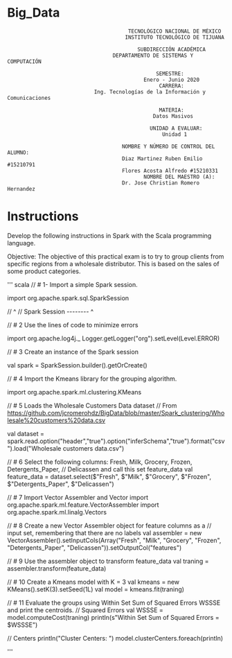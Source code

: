 # Big_Data

                                           TECNOLÓGICO NACIONAL DE MÉXICO
                                          INSTITUTO TECNOLÓGICO DE TIJUANA

                                              SUBDIRECCIÓN ACADÉMICA
                                      DEPARTAMENTO DE SISTEMAS Y COMPUTACIÓN

                                                    SEMESTRE: 
                                                Enero - Junio 2020
                                                     CARRERA: 
                                Ing. Tecnologías de la Información y Comunicaciones

                                                     MATERIA:
                                                   Datos Masivos
                                          
                                                  UNIDAD A EVALUAR:
                                                      Unidad 1

                                         NOMBRE Y NÚMERO DE CONTROL DEL ALUMNO:
                                         Diaz Martinez Ruben Emilio #15210791
                                         Flores Acosta Alfredo #15210331
                                                NOMBRE DEL MAESTRO (A):
                                         Dr. Jose Christian Romero Hernandez
                                         
# Instructions

Develop the following instructions in Spark with the Scala programming language.

Objective:
The objective of this practical exam is to try to group clients from specific regions
from a wholesale distributor. This is based on the sales of some product categories.        


''' scala
// # 1- Import a simple Spark session.

import org.apache.spark.sql.SparkSession

//                        ^
// Spark Session -------- ^

// # 2 Use the lines of code to minimize errors

import org.apache.log4j._
Logger.getLogger("org").setLevel(Level.ERROR)

// # 3 Create an instance of the Spark session

val spark = SparkSession.builder().getOrCreate()

// # 4 Import the Kmeans library for the grouping algorithm. 

import org.apache.spark.ml.clustering.KMeans

// # 5 Loads the Wholesale Customers Data dataset
// From https://github.com/jcromerohdz/BigData/blob/master/Spark_clustering/Wholesale%20customers%20data.csv 

val dataset = spark.read.option("header","true").option("inferSchema","true").format("csv").load("Wholesale customers data.csv")

// # 6 Select the following columns: Fresh, Milk, Grocery, Frozen, Detergents_Paper,
// Delicassen and call this set feature_data
val feature_data = dataset.select($"Fresh", $"Milk", $"Grocery", $"Frozen", $"Detergents_Paper", $"Delicassen")

// # 7 Import Vector Assembler and Vector
import org.apache.spark.ml.feature.VectorAssembler
import org.apache.spark.ml.linalg.Vectors

// # 8 Create a new Vector Assembler object for feature columns as a
// input set, remembering that there are no labels
val assembler = new VectorAssembler().setInputCols(Array("Fresh", "Milk", "Grocery", "Frozen", "Detergents_Paper", "Delicassen")).setOutputCol("features")

// # 9 Use the assembler object to transform feature_data
val traning = assembler.transform(feature_data)

// # 10 Create a Kmeans model with K = 3
val kmeans = new KMeans().setK(3).setSeed(1L)
val model = kmeans.fit(traning)

// # 11 Evaluate the groups using Within Set Sum of Squared Errors WSSSE and print the centroids.
// Squared Errors
val WSSSE = model.computeCost(traning)
println(s"Within Set Sum of Squared Errors = $WSSSE")

// Centers
println("Cluster Centers: ")
model.clusterCenters.foreach(println)

'''
